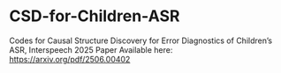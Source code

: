 # CSD-for-Children-ASR
Codes for Causal Structure Discovery for Error Diagnostics of Children’s ASR, Interspeech 2025
Paper Available here: https://arxiv.org/pdf/2506.00402
